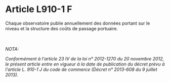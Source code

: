 # Article L910-1 F

<p>Chaque observatoire publie annuellement des données portant sur le niveau et la structure des coûts de passage portuaire.</p><br/><br/><i>NOTA:<p>Conformément à l'article 23 IV de la loi n° 2012-1270 du 20 novembre 2012, le présent article entre en vigueur à la date de publication du décret prévu à l'article L. 910-1 J du code de commerce (Décret n° 2013-608 du 9 juillet 2013).</p></i>